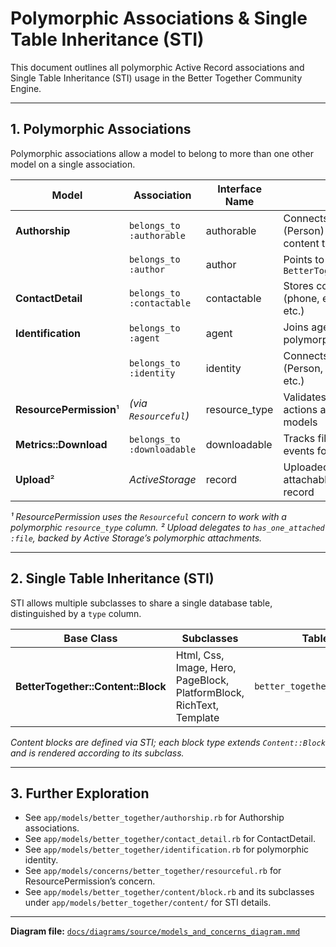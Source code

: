 # Polymorphic Associations & Single Table Inheritance (STI)

This document outlines all polymorphic Active Record associations and Single Table Inheritance (STI) usage in the Better Together Community Engine.

---

## 1. Polymorphic Associations

Polymorphic associations allow a model to belong to more than one other model on a single association.

| Model                             | Association           | Interface Name  | Notes                                                    |
|-----------------------------------|-----------------------|-----------------|----------------------------------------------------------|
| **Authorship**                    | `belongs_to :authorable` | authorable    | Connects author (Person) to various content types        |
|                                   | `belongs_to :author`    | author        | Points to `BetterTogether::Person`                       |
| **ContactDetail**                 | `belongs_to :contactable` | contactable  | Stores contact info (phone, email, address, etc.)       |
| **Identification**                | `belongs_to :agent`      | agent         | Joins agent (User) polymorphically                       |
|                                   | `belongs_to :identity`   | identity      | Connects identity (Person, Community, etc.)              |
| **ResourcePermission**¹           | _(via `Resourceful`)_    | resource_type | Validates permitted actions against various models      |
| **Metrics::Download**             | `belongs_to :downloadable` | downloadable| Tracks file download events for any model               |
| **Upload**²                       | _ActiveStorage_         | record        | Uploaded files attachable to any record                  |

_¹ ResourcePermission uses the `Resourceful` concern to work with a polymorphic `resource_type` column._
_² Upload delegates to `has_one_attached :file`, backed by Active Storage’s polymorphic attachments._

---

## 2. Single Table Inheritance (STI)

STI allows multiple subclasses to share a single database table, distinguished by a `type` column.

| Base Class                        | Subclasses                              | Table Name                         |
|-----------------------------------|-----------------------------------------|------------------------------------|
| **BetterTogether::Content::Block**| Html, Css, Image, Hero, PageBlock, PlatformBlock, RichText, Template | `better_together_content_blocks` |

_Content blocks are defined via STI; each block type extends `Content::Block` and is rendered according to its subclass._

---

## 3. Further Exploration

- See `app/models/better_together/authorship.rb` for Authorship associations.
- See `app/models/better_together/contact_detail.rb` for ContactDetail.
- See `app/models/better_together/identification.rb` for polymorphic identity.
- See `app/models/concerns/better_together/resourceful.rb` for ResourcePermission’s concern.
- See `app/models/better_together/content/block.rb` and its subclasses under `app/models/better_together/content/` for STI details.

---

**Diagram file:** [`docs/diagrams/source/models_and_concerns_diagram.mmd`](diagrams/source/models_and_concerns_diagram.mmd)
